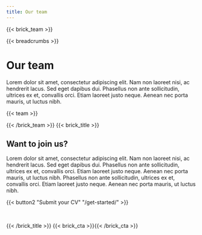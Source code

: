 ```yaml
---
title: Our team
---
```

{{< brick_team >}}

{{< breadcrumbs >}}

# Our team

Lorem dolor sit amet, consectetur adipiscing elit. Nam non laoreet nisi, ac hendrerit lacus. Sed eget dapibus dui. Phasellus non ante sollicitudin, ultrices ex et, convallis orci. Etiam laoreet justo neque. Aenean nec porta mauris, ut luctus nibh.

{{< team >}}

{{< /brick_team >}}
{{< brick_title >}}

## Want to join us?

Lorem dolor sit amet, consectetur adipiscing elit. Nam non laoreet nisi, ac hendrerit lacus. Sed eget dapibus dui. Phasellus non ante sollicitudin, ultrices ex et, convallis orci. Etiam laoreet justo neque. Aenean nec porta mauris, ut luctus nibh. Phasellus non ante sollicitudin, ultrices ex et, convallis orci. Etiam laoreet justo neque. Aenean nec porta mauris, ut luctus nibh.

{{< button2 "Submit your CV" "/get-started/" >}}

&nbsp;

{{< /brick_title >}}
{{< brick_cta >}}{{< /brick_cta >}}